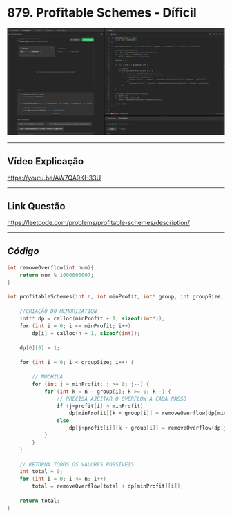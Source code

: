 # 879. Profitable Schemes - Díficil

<div align="center"><img src= "./result.png"/></div>

---

## Vídeo Explicação

https://youtu.be/AW7QA9KH33U

---

## Link Questão

https://leetcode.com/problems/profitable-schemes/description/

---

## *Código*

```c 
int removeOverflow(int num){
    return num % 1000000007;
}

int profitableSchemes(int n, int minProfit, int* group, int groupSize, int* profit, int profitSize) {
    
    //CRIAÇÃO DO MEMORIZATION
    int** dp = calloc(minProfit + 1, sizeof(int*));
    for (int i = 0; i <= minProfit; i++) 
        dp[i] = calloc(n + 1, sizeof(int));

    dp[0][0] = 1;

    for (int i = 0; i < groupSize; i++) {

        // MOCHILA
        for (int j = minProfit; j >= 0; j--) {
            for (int k = n - group[i]; k >= 0; k--) {
                // PRECISA AJEITAR O OVERFLOW A CADA PASSO  
                if (j+profit[i] > minProfit)
                    dp[minProfit][k + group[i]] = removeOverflow(dp[minProfit][k + group[i]] + dp[j][k]);
                else
                    dp[j+profit[i]][k + group[i]] = removeOverflow(dp[j+profit[i]][k + group[i]] + dp[j][k]);
            }
        }
    }
    
    // RETORNA TODOS OS VALORES POSSÍVEIS
    int total = 0;
    for (int i = 0; i <= n; i++) 
        total = removeOverflow(total + dp[minProfit][i]);

    return total; 
}
```
